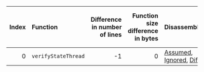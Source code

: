 |   Index | Function            |   Difference in number of lines |   Function size difference in bytes | Disassembly                                                             |   Number of lines in assumed build | Number of bytes in assumed build   |   Number of lines in ignored build | Number of bytes in ignored build   |
|--------:|:--------------------|--------------------------------:|------------------------------------:|:------------------------------------------------------------------------|-----------------------------------:|:-----------------------------------|-----------------------------------:|:-----------------------------------|
|       0 | `verifyStateThread` |                              -1 |                                   0 | [Assumed](0.assume.s.txt), [Ignored](0.none.s.txt), [Diff](0.diff.html) |                                 48 | 4,219,568                          |                                 48 | 4,219,568                          |